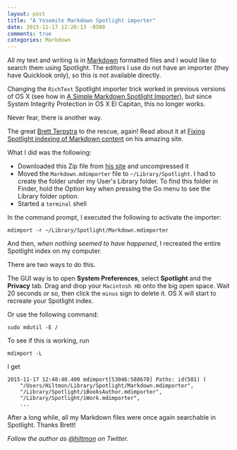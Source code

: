 ```yaml
---
layout: post
title: "A Yosemite Markdown Spotlight importer"
date: 2015-11-17 12:26:13 -0500
comments: true
categories: Markdown
---
```


All my text and writing is in [Markdown](https://hiltmon.com/blog/categories/markdown/) formatted files and I would like to search them using Spotlight. The editors I use do not have an importer (they have Quicklook only), so this is not available directly.

Changing the `RichText` Spotlight importer trick worked in previous versions of OS X (see how in [A Simple Markdown Spotlight Importer](https://hiltmon.com/blog/2015/06/27/a-simple-markdown-spotlight-importer/)), but since System Integrity Protection in OS X El Capitan, this no longer works.

Never fear, there is another way.

The great [Brett Terpstra](http://brettterpstra.com) to the rescue, again! Read about it at [Fixing Spotlight indexing of Markdown content](http://brettterpstra.com/2011/10/18/fixing-spotlight-indexing-of-markdown-content/) on his amazing site.

What I did was the following:

* Downloaded this Zip file from [his site](http://cdn3.brettterpstra.com/downloads/Markdown.mdimporter.zip) and uncompressed it
* Moved the `Markdown.mdimporter` file to `~/Library/Spotlight`. I had to create the folder under my User's Library folder. To find this folder in Finder, hold the Option key when pressing the Go menu to see the Library folder option.
* Started a `terminal` shell

In the command prompt, I executed the following to activate the importer:

	mdimport -r ~/Library/Spotlight/Markdown.mdimporter

And then, *when nothing seemed to have happened*, I recreated the entire Spotlight index on my computer.

There are two ways to do this.

The GUI way is to open **System Preferences**, select **Spotlight** and the **Privacy** tab. Drag and drop your `Macintosh HD` onto the big open space. Wait 20 seconds or so, then click the `minus` sign to delete it. OS X will start to recreate your Spotlight index.

Or use the following command:

	sudo mdutil -E /
	
To see if this is working, run

	mdimport -L
	 
I get

	2015-11-17 12:40:40.400 mdimport[53046:588670] Paths: id(501) (
    	"/Users/Hiltmon/Library/Spotlight/Markdown.mdimporter",
    	"/Library/Spotlight/iBooksAuthor.mdimporter",
    	"/Library/Spotlight/iWork.mdimporter",
    	...

After a long while, all my Markdown files were once again searchable in Spotlight. Thanks Brett!

*Follow the author as [@hiltmon](http://https://twitter.com/hiltmon) on Twitter.*
